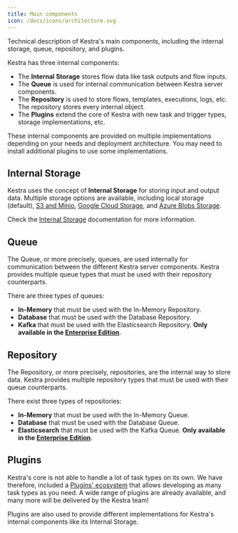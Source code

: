 ```yaml
---
title: Main components
icon: /docs/icons/architecture.svg
---
```


Technical description of Kestra's main components, including the internal storage, queue, repository, and plugins.

Kestra has three internal components:
- The **Internal Storage** stores flow data like task outputs and flow inputs.
- The **Queue** is used for internal communication between Kestra server components.
- The **Repository** is used to store flows, templates, executions, logs, etc. The repository stores every internal object.
- The **Plugins** extend the core of Kestra with new task and trigger types, storage implementations, etc.

These internal components are provided on multiple implementations depending on your needs and deployment architecture. You may need to install additional plugins to use some implementations.

## Internal Storage

Kestra uses the concept of **Internal Storage** for storing input and output data. Multiple storage options are available, including local storage (default), [S3 and Minio](https://github.com/kestra-io/storage-minio), [Google Cloud Storage](https://github.com/kestra-io/storage-gcs), and [Azure Blobs Storage](https://github.com/kestra-io/storage-azure).

Check the [Internal Storage](../04.architecture/09.internal-storage.md) documentation for more information.

## Queue

The Queue, or more precisely, queues, are used internally for communication between the different Kestra server components. Kestra provides multiple queue types that must be used with their repository counterparts.

There are three types of queues:
- **In-Memory** that must be used with the In-Memory Repository.
- **Database** that must be used with the Database Repository.
- **Kafka** that must be used with the Elasticsearch Repository. **Only available in the [Enterprise Edition](/enterprise)**.

## Repository

The Repository, or more precisely, repositories, are the internal way to store data. Kestra provides multiple repository types that must be used with their queue counterparts.

There exist three types of repositories:
- **In-Memory** that must be used with the In-Memory Queue.
- **Database** that must be used with the Database Queue.
- **Elasticsearch** that must be used with the Kafka Queue. **Only available in the [Enterprise Edition](/enterprise)**.

## Plugins

Kestra's core is not able to handle a lot of task types on its own. We have therefore, included a [Plugins' ecosystem](/plugins) that allows developing as many task types as you need.
A wide range of plugins are already available, and many more will be delivered by the Kestra team!

Plugins are also used to provide different implementations for Kestra's internal components like its Internal Storage.
